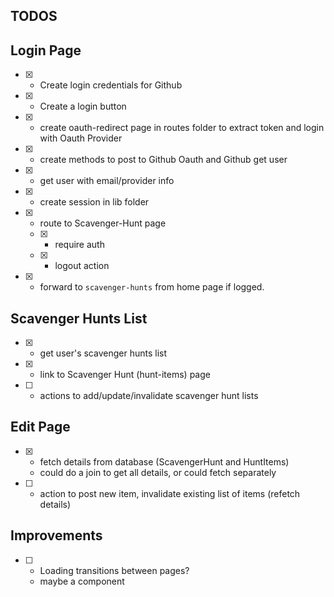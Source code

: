 ## TODOS

## Login Page

- [x] - Create login credentials for Github
- [x] - Create a login button
- [x] - create oauth-redirect page in routes folder to extract token and login with Oauth Provider
- [x] - create methods to post to Github Oauth and Github get user
- [x] - get user with email/provider info
- [x] - create session in lib folder
- [x] - route to Scavenger-Hunt page
  - [x] - require auth
  - [x] - logout action
- [x] - forward to `scavenger-hunts` from home page if logged.

## Scavenger Hunts List

- [x] - get user's scavenger hunts list
- [x] - link to Scavenger Hunt (hunt-items) page
- [ ] - actions to add/update/invalidate scavenger hunt lists

## Edit Page

- [x] - fetch details from database (ScavengerHunt and HuntItems)
  - could do a join to get all details, or could fetch separately
- [ ] - action to post new item, invalidate existing list of items (refetch details)

## Improvements

- [ ] - Loading transitions between pages?
  - maybe a component
